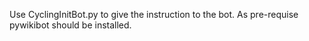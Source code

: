 Use CyclingInitBot.py to give the instruction to the bot. 
As pre-requise pywikibot should be installed.
